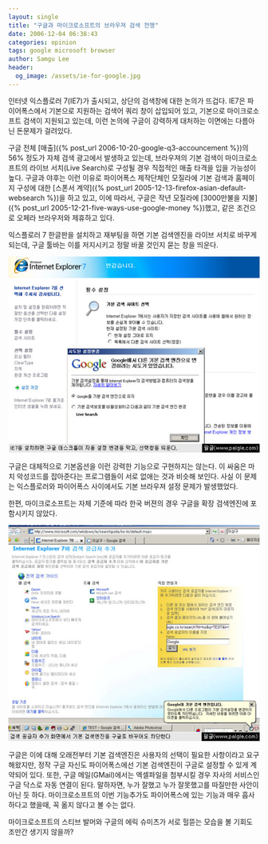 ```yaml
---
layout: single
title: "구글과 마이크로소프트의 브라우져 검색 전쟁"
date: 2006-12-04 06:38:43
categories: opinion
tags: google microsoft browser
author: Samgu Lee
header:
  og_image: /assets/ie-for-google.jpg
---
```


인터넷 익스플로러 7(IE7)가 출시되고, 상단의 검색창에 대한 논의가 뜨겁다. IE7은 파이어폭스에서 기본으로 지원하는 검색어 쿼리 창이 삽입되어 있고, 기본으로 마이크로소프트 검색이 지원되고 있는데, 이런 논의에 구글이 강력하게 대처하는 이면에는 다름아닌 돈문제가 걸려있다.

구글 전체 [매출]({% post_url 2006-10-20-google-q3-accouncement %})의 56% 정도가 자체 검색 광고에서 발생하고 있는데, 브라우져의 기본 검색이 마이크로소프트의 라이브 서치(Live Search)로 구성될 경우 직접적인 매출 타격을 입을 가능성이 높다. 구글과 야후는 이런 이유로 파이어폭스 제작단체인 모질라에 기본 검색과 홈페이지 구성에 대한 [스폰서 계약]({% post_url 2005-12-13-firefox-asian-default-websearch %})을 하고 있고, 이에 따라서, 구글은 작년 모질라에 [3000만불을 지불]({% post_url 2005-12-21-five-ways-use-google-money %})했고, 같은 조건으로 오페라 브라우저와 제휴하고 있다.

익스플로러 7 한글판을 설치하고 재부팅을 하면 기본 검색엔진을 라이브 서치로 바꾸게 되는데, 구글 툴바는 이를 저지시키고 정말 바꿀 것인지 묻는 창을 띄운다.

![구글과 MS의 기본 검색창 싸움](/assets/ie-for-google.jpg)

구글은 대체적으로 기본옵션을 이런 강력한 기능으로 구현하지는 않는다. 이 싸움은 마치 악성코드를 잡아준다는 프로그램들이 서로 없애는 것과 비슷해 보인다. 사실 이 문제는 익스플로러와 파이어폭스 사이에서도 기본 브라우져 설정 문제가 발생했었다.

한편, 마이크로소프트는 자체 기준에 따라 한국 버젼의 경우 구글을 확장 검색엔진에 포함시키지 않았다.

![마이크로소프트는 한국판에서 구글을 확장 검색엔진에 포함하지 않았다](/assets/basic-search-engine-for-ie7.jpg)

구글은 이에 대해 오래전부터 기본 검색엔진은 사용자의 선택이 필요한 사항이라고 요구해왔지만, 정작 구글 자신도 파이어폭스에선 기본 검색엔진이 구글로 설정할 수 있게 계약되어 있다. 또한, 구글 메일(GMail)에서는 엑셀파일을 첨부시킬 경우 자사의 서비스인 구글 닥스로 자동 연결이 된다. 말하자면, 누가 잘했고 누가 잘못했고를 따질만한 사안이 아닌 듯 하다. 마이크로소프트의 이번 기능추가도 파이어폭스에 있는 기능과 매우 흡사하다고 했을때, 꼭 옮지 않다고 볼 수는 없다.

마이크로소프트의 스티브 발머와 구글의 에릭 슈미츠가 서로 헐뜯는 모습을 볼 기회도 조만간 생기지 않을까?
